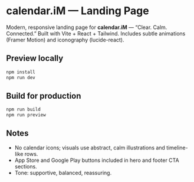 # calendar.iM — Landing Page

Modern, responsive landing page for **calendar.iM** — “Clear. Calm. Connected.”
Built with Vite + React + Tailwind. Includes subtle animations (Framer Motion) and iconography (lucide-react).

## Preview locally

```bash
npm install
npm run dev
```

## Build for production

```bash
npm run build
npm run preview
```

## Notes

- No calendar icons; visuals use abstract, calm illustrations and timeline-like rows.
- App Store and Google Play buttons included in hero and footer CTA sections.
- Tone: supportive, balanced, reassuring.
